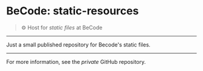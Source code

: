 # BeCode: static-resources

> ⚙️ Host for _static files_ at BeCode

* * *

Just a small published repository for Becode's static files.

* * *

For more information, see the *private* GitHub repository.
